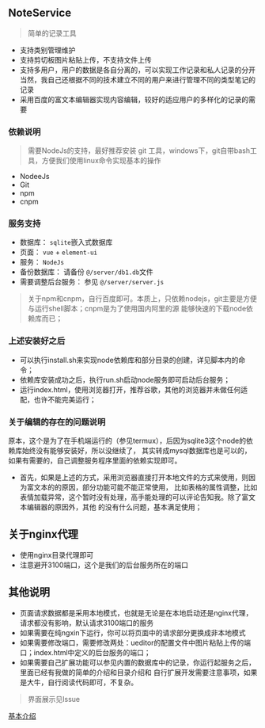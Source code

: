 ## NoteService

> 简单的记录工具


- 支持类别管理维护
- 支持剪切板图片粘贴上传，不支持文件上传
- 支持多用户，用户的数据是各自分离的，可以实现工作记录和私人记录的分开
当然，我自己还根据不同的技术建立不同的用户来进行管理不同的类型笔记的记录
- 采用百度的富文本编辑器实现内容编辑，较好的适应用户的多样化的记录的需要

### 依赖说明
> 需要NodeJs的支持，最好推荐安装 git 工具，windows下，git自带bash工具，方便我们使用linux命令实现基本的操作

- NodeeJs
- Git
- npm
- cnpm

### 服务支持
- 数据库： `sqlite`嵌入式数据库
- 页面： `vue` + `element-ui`
- 服务： `NodeJs`
- 备份数据库： 请备份 `@/server/db1.db`文件
- 需要调整后台服务： 参见 `@/server/server.js`

> 关于npm和cnpm，自行百度即可。本质上，只依赖nodejs，git主要是方便与运行shell脚本；cnpm是为了使用国内阿里的源
能够快速的下载node依赖库而已；

### 上述安装好之后
- 可以执行install.sh来实现node依赖库和部分目录的创建，详见脚本内的命令；
- 依赖库安装成功之后，执行run.sh启动node服务即可启动后台服务；
- 运行index.html，使用浏览器打开，推荐谷歌，其他的浏览器并未做任何适配，也许不能完美运行；

### 关于编辑的存在的问题说明
原本，这个是为了在手机端运行的（参见termux），后因为sqlite3这个node的依赖库始终没有能够安装好，所以没继续了，
其实转成mysql数据库也是可以的，如果有需要的，自己调整服务程序里面的依赖实现即可。
- 首先，如果是上述的方式，采用浏览器直接打开本地文件的方式来使用，则因为富文本的的原因，部分功能可能不能正常使用，
比如表格的属性调整，比如表情加载异常，这个暂时没有处理，高手能处理的可以评论告知我。除了富文本编辑器的原因外，其他
的没有什么问题，基本满足使用；

## 关于nginx代理
- 使用nginx目录代理即可
- 注意避开3100端口，这个是我们的后台服务所在的端口


## 其他说明
- 页面请求数据都是采用本地模式，也就是无论是在本地启动还是nginx代理，请求都没有影响，默认请求3100端口的服务
- 如果需要在纯ngxin下运行，你可以将页面中的请求部分更换成非本地模式
- 如果需要修改端口，需要修改两处：ueditor的配置文件中图片粘贴上传的端口；index.html中定义的后台服务的端口；
- 如果需要自己扩展功能可以参见内置的数据库中的记录，你运行起服务之后，里面已经有我做的简单的介绍和目录介绍和
自行扩展开发需要注意事项，如果是大牛，自行阅读代码即可，不复杂。


> 界面展示见Issue

[基本介绍](#1)









